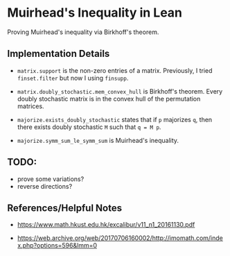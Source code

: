 # Muirhead's Inequality in Lean

Proving Muirhead's inequality via Birkhoff's theorem.

## Implementation Details

* `matrix.support` is the non-zero entries of a matrix.
Previously, I tried `finset.filter` but now I using `finsupp`.

* `matrix.doubly_stochastic.mem_convex_hull` is Birkhoff's theorem.
Every doubly stochastic matrix is in the convex hull of the permutation matrices.

* `majorize.exists_doubly_stochastic` states that if `p` majorizes `q`,
then there exists doubly stochastic `M` such that `q = M p`.

* `majorize.symm_sum_le_symm_sum` is Muirhead's inequality.

## TODO:

* prove some variations?
* reverse directions?

## References/Helpful Notes

* <https://www.math.hkust.edu.hk/excalibur/v11_n1_20161130.pdf>

* <https://web.archive.org/web/20170706160002/http://imomath.com/index.php?options=596&lmm=0>
